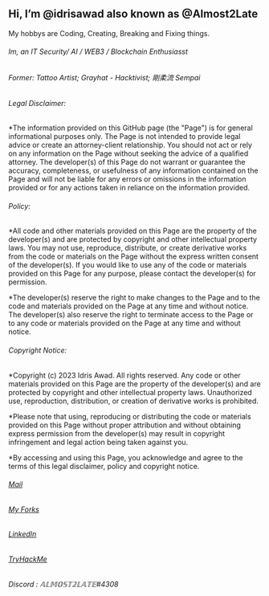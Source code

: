## Hi, I’m @idrisawad also known as @Almost2Late

My hobbys are Coding, Creating, Breaking and Fixing things. 
###### Im, an IT Security/ AI / WEB3 / Blockchain Enthusiasst

###### Former: Tattoo Artist; Grayhat - Hacktivist; 剛柔流 Sempai

###### Legal Disclaimer:

*The information provided on this GitHub page (the "Page") is for general informational purposes only. The Page is not intended to provide legal advice or create an attorney-client relationship. You should not act or rely on any information on the Page without seeking the advice of a qualified attorney. The developer(s) of this Page do not warrant or guarantee the accuracy, completeness, or usefulness of any information contained on the Page and will not be liable for any errors or omissions in the information provided or for any actions taken in reliance on the information provided.

###### Policy:

*All code and other materials provided on this Page are the property of the developer(s) and are protected by copyright and other intellectual property laws. You may not use, reproduce, distribute, or create derivative works from the code or materials on the Page without the express written consent of the developer(s). If you would like to use any of the code or materials provided on this Page for any purpose, please contact the developer(s) for permission.

*The developer(s) reserve the right to make changes to the Page and to the code and materials provided on the Page at any time and without notice. The developer(s) also reserve the right to terminate access to the Page or to any code or materials provided on the Page at any time and without notice.

###### Copyright Notice:

*Copyright (c) 2023 Idris Awad. All rights reserved. Any code or other materials provided on this Page are the property of the developer(s) and are protected by copyright and other intellectual property laws. Unauthorized use, reproduction, distribution, or creation of derivative works is prohibited.

*Please note that using, reproducing or distributing the code or materials provided on this Page without proper attribution and without obtaining express permission from the developer(s) may result in copyright infringement and legal action being taken against you.

*By accessing and using this Page, you acknowledge and agree to the terms of this legal disclaimer, policy and copyright notice.

###### [Mail](mailto:idris-awad@outlook.com)
###### [My Forks](https://github.com/almost2late)
###### [LinkedIn](https://www.linkedin.com/in/idrisawad1338)
###### [TryHackMe](https://tryhackme.com/p/AlmostTooLate)
###### Discord : 𝔸𝕃𝕄𝕆𝕊𝕋𝟚𝕃𝔸𝕋𝔼#4308
